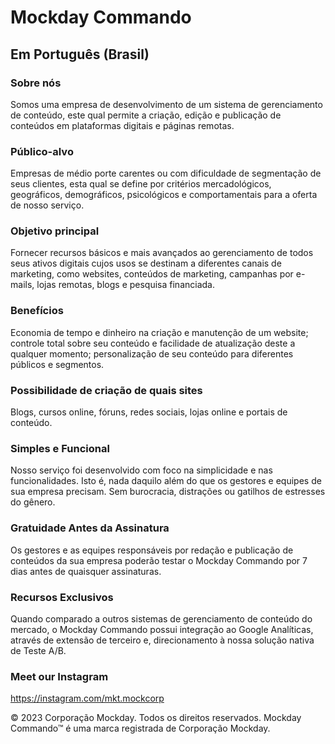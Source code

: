 # Mockday Commando
## Em Português (Brasil)
### Sobre nós
Somos uma empresa de desenvolvimento de um sistema de gerenciamento de conteúdo, este qual permite a criação, edição e publicação de conteúdos em plataformas digitais e páginas remotas.

### Público-alvo
Empresas de médio porte carentes ou com dificuldade de segmentação de seus clientes, esta qual se define por critérios mercadológicos, geográficos, demográficos, psicológicos e comportamentais para a oferta de nosso serviço.

### Objetivo principal
Fornecer recursos básicos e mais avançados ao gerenciamento de todos seus ativos digitais cujos usos se destinam a diferentes canais de marketing, como websites, conteúdos de marketing, campanhas por e-mails, lojas remotas, blogs e pesquisa financiada.

### Benefícios
Economia de tempo e dinheiro na criação e manutenção de um website; controle total sobre seu conteúdo e facilidade de atualização deste a qualquer momento; personalização de seu conteúdo para diferentes públicos e segmentos.

### Possibilidade de criação de quais sites
Blogs, cursos online, fóruns, redes sociais, lojas online e portais de conteúdo.

### Simples e Funcional
Nosso serviço foi desenvolvido com foco na simplicidade e nas funcionalidades. Isto é, nada daquilo além do que os gestores e equipes de sua empresa precisam. Sem burocracia, distrações ou gatilhos de estresses do gênero.

### Gratuidade Antes da Assinatura
Os gestores e as equipes responsáveis por redação e publicação de conteúdos da sua empresa poderão testar o Mockday Commando por 7 dias antes de quaisquer assinaturas.

### Recursos Exclusivos
Quando comparado a outros sistemas de gerenciamento de conteúdo do mercado, o Mockday Commando possui integração ao Google Analíticas, através de extensão de terceiro e, direcionamento à nossa solução nativa de Teste A/B.

### Meet our Instagram
https://instagram.com/mkt.mockcorp

© 2023 Corporação Mockday. Todos os direitos reservados. Mockday Commando™ é uma marca registrada de Corporação Mockday.
